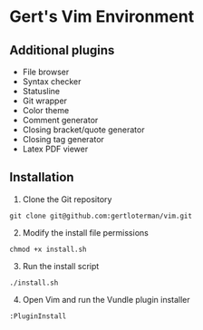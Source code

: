 # Gert's Vim Environment

## Additional plugins

- File browser
- Syntax checker
- Statusline
- Git wrapper
- Color theme
- Comment generator
- Closing bracket/quote generator
- Closing tag generator
- Latex PDF viewer

## Installation

1. Clone the Git repository

```
git clone git@github.com:gertloterman/vim.git
```

2. Modify the install file permissions

```
chmod +x install.sh
```

3. Run the install script

```
./install.sh
```

4. Open Vim and run the Vundle plugin installer

```
:PluginInstall
```
